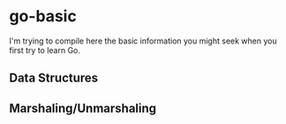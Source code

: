 # go-basic

I'm trying to compile here the basic information you might seek when you first try to learn Go. 

## Data Structures 

## Marshaling/Unmarshaling
